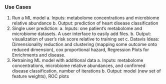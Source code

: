 ### Use Cases
1. Run a ML model
a. Inputs: metabolome concentrations and microbiome relative abundance
b. Output: prediction of heart disease classification
2. Single user prediction:
a. Inputs: one patient’s metabolome and microbiome datasets. A user interface to easily add files.
b. Output: visualization of user’s risk score relative to training set
c. Datavis Ideas: Dimensionality reduction and clustering (mapping some outcome onto reduced dimension), cox proportional hazard, Regression Plots for Enrichments and disease.
3. Retraining ML model with additional data
a. Inputs: metabolome concentrations, microbiome relative abundances, and confirmed disease classification, number of iterations
b. Output: model (new set of feature weights), ROC plots
